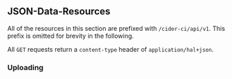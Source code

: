 ## JSON-Data-Resources

All of the resources in this section are prefixed with `/cider-ci/api/v1`. This
prefix is omitted for brevity in the following. 

All `GET` requests return a `content-type` header of `application/hal+json`.

### Uploading 

